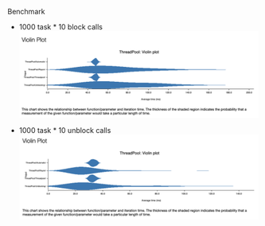Benchmark

 - 1000 task * 10 block calls
![](https://github.com/SuanCaiYv/rustatic-go/blob/main/img/image-20240309212949385.png)

 - 1000 task * 10 unblock calls
![](https://github.com/SuanCaiYv/rustatic-go/blob/main/img/image-20240309213456152.png)


